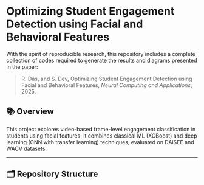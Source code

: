 # Optimizing Student Engagement Detection using Facial and Behavioral Features

With the spirit of reproducible research, this repository includes a complete collection of codes required to generate the results and diagrams presented in the paper:

> R. Das, and S. Dev, Optimizing Student Engagement Detection using Facial and Behavioral Features, *Neural Computing and Applications*, 2025.

## 📚 Overview

This project explores video-based frame-level engagement classification in students using facial features. It combines classical ML (XGBoost) and deep learning (CNN with transfer learning) techniques, evaluated on DAiSEE and WACV datasets.

---

## 🗂 Repository Structure


